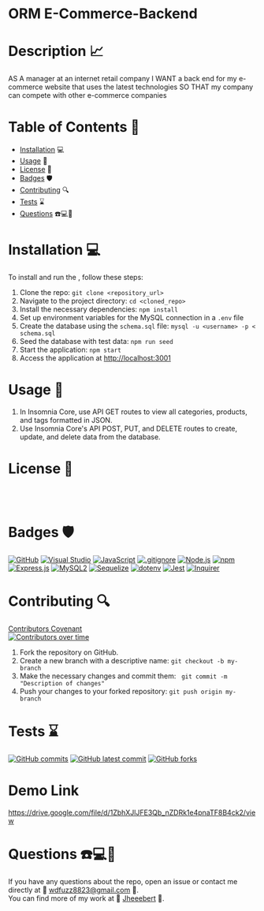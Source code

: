 # ORM E-Commerce-Backend
# Description 📈
  AS A manager at an internet retail company
I WANT a back end for my e-commerce website that uses the latest technologies
SO THAT my company can compete with other e-commerce companies
  # Table of Contents 📓
  - [Installation](#installation) 💻 
  - [Usage](#usage) 📎 
  - [License](#license) 📂 
  - [Badges](#badges) 🛡️ 
  - [Contributing](#contributing) 🔍 
  - [Tests](#tests) ⌛ 
  - [Questions](#questions) ☎️💻📱 
 
# Installation 💻
To install and run the , follow these steps: <br>

1. Clone the repo: `git clone <repository_url>`
2. Navigate to the project directory: `cd <cloned_repo>`
3. Install the necessary dependencies: `npm install`
4. Set up environment variables for the MySQL connection in a `.env` file
5. Create the database using the `schema.sql` file: `mysql -u <username> -p < schema.sql`
6. Seed the database with test data: `npm run seed`
7. Start the application: `npm start`
8. Access the application at [http://localhost:3001](http://localhost:3001)
# Usage 📎
1. In Insomnia Core, use API GET routes to view all categories, products, and tags formatted in JSON.
2. Use Insomnia Core's API POST, PUT, and DELETE routes to create, update, and delete data from the database.
# License 📂
   <br> 
   <br> 

# Badges 🛡️
[![GitHub](https://img.shields.io/badge/--181717?logo=github&logoColor=ffffff)](https://github.com/)
[![Visual Studio](https://badgen.net/badge/icon/visualstudio?icon=visualstudio&label)](https://visualstudio.microsoft.com)
[![JavaScript](https://badgen.net/badge/icon/javascript?icon=javascript&label)](https://www.javascript.com/)
[![.gitignore](https://badgen.net/badge/icon/git?icon=git&label)](https://git-scm.com/doc)
[![Node.js](https://badgen.net/badge/icon/nodejs?icon=nodejs&label)](https://nodejs.org/)
[![npm](https://badgen.net/badge/icon/npm?icon=npm&label)](https://npmjs.com/)
[![Express.js](https://badgen.net/badge/icon/express?icon=express&label)](https://expressjs.com/)
[![MySQL2](https://badgen.net/badge/icon/mysql2?icon=npm&label)](https://www.npmjs.com/package/mysql2)
[![Sequelize](https://badgen.net/badge/icon/sequelize?icon=sequelize&label)](https://sequelize.org/)
[![dotenv](https://badgen.net/badge/icon/dotenv?icon=npm&label)](https://www.npmjs.com/package/dotenv)
[![Jest](https://img.shields.io/badge/Jest-Test%20Coverage-green)](https://jestjs.io/)
[![Inquirer](https://img.shields.io/badge/Inquirer-8.2.4-blue)](https://github.com/SBoudrias/Inquirer.js)
# Contributing 🔍
  [Contributors Covenant](https://www.contributor-covenant.org/) <br>
  [![Contributors over time](https://contributor-graph-api.apiseven.com/contributors-svg?chart=contributorOverTime&repo=Jheeebert/orm-e-commerce-back-end)](https://www.apiseven.com/en/contributor-graph?chart=contributorOverTime&repo=Jheeebert/orm-e-commerce-back-end)
  <br>
1. Fork the repository on GitHub.
2. Create a new branch with a descriptive name: `git checkout -b my-branch`
3. Make the necessary changes and commit them: ` git commit -m "Description of changes"`
4. Push your changes to your forked repository: `git push origin my-branch`
  
# Tests ⌛
  [![GitHub commits](https://badgen.net/github/commits/Jheeebert/orm-e-commerce-back-end)](https://GitHub.com/Jheeebert/orm-e-commerce-back-end/commit/)
  [![GitHub latest commit](https://badgen.net/github/last-commit/Jheeebert/orm-e-commerce-back-end)](https://GitHub.com/Jheeebert/orm-e-commerce-back-end/commit/)
  [![GitHub forks](https://img.shields.io/github/forks/Jheeebert/orm-e-commerce-back-end.svg?style=social&label=Fork&maxAge=2592000)](https://GitHub.com/Jheeebert/orm-e-commerce-back-end/network/)
  <br>

# Demo Link

https://drive.google.com/file/d/1ZbhXJlJFE3Qb_nZDRk1e4pnaTF8B4ck2/view

# Questions ☎️💻📱
  If you have any questions about the repo, open an issue or contact me directly at 📧 wdfuzz8823@gmail.com 📧. <br>
  You can find more of my work at 🔖 [Jheeebert](https://github.com/Jheeebert/) 🔖. 
  
